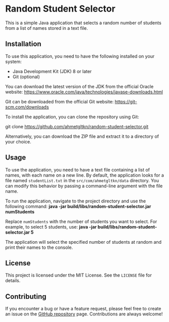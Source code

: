 # Random Student Selector

This is a simple Java application that selects a random number of students from a list of names stored in a text file.

## Installation

To use this application, you need to have the following installed on your system:

- Java Development Kit (JDK) 8 or later
- Git (optional)

You can download the latest version of the JDK from the official Oracle website:
https://www.oracle.com/java/technologies/javase-downloads.html

Git can be downloaded from the official Git website:
https://git-scm.com/downloads


To install the application, you can clone the repository using Git:

git clone https://github.com/ahmetgltkn/random-student-selector.git


Alternatively, you can download the ZIP file and extract it to a directory of your choice.

## Usage

To use the application, you need to have a text file containing a list of names, with each name on a new line. By default, the application looks for a file named `studentList.txt` in the `src/com/ahmetgltkn/data` directory.
You can modify this behavior by passing a command-line argument with the file name.

To run the application, navigate to the project directory and use the following command:
**java -jar build/libs/random-student-selector.jar numStudents**

Replace `numStudents` with the number of students you want to select. For example, to select 5 students, use:
**java -jar build/libs/random-student-selector.jar 5**



The application will select the specified number of students at random and print their names to the console.

## License

This project is licensed under the MIT License. See the `LICENSE` file for details.

## Contributing

If you encounter a bug or have a feature request, please feel free to create an issue on the <a href="https://github.com/ahmetgltkn/RandomStudentSelector">GitHub repository</a> page. Contributions are always welcome!